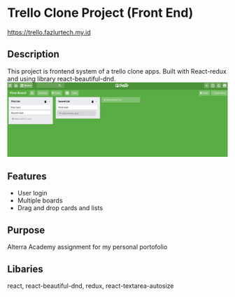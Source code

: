 # Trello Clone Project (Front End)
https://trello.fazlurtech.my.id

## Description
This project is frontend system of a trello clone apps. Built with React-redux and using library react-beautiful-dnd.
![Apps preview](/src/images/image.png)

## Features
* User login
* Multiple boards
* Drag and drop cards and lists

## Purpose
Alterra Academy assignment for my personal portofolio

## Libaries
react, react-beautiful-dnd, redux, react-textarea-autosize
